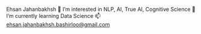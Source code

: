 Ehsan Jahanbakhsh
👀 I’m interested in NLP, AI, True AI, Cognitive Science
🌱 I’m currently learning Data Science
📫 ehsan.jahanbakhsh.bashirloo@gmail.com
